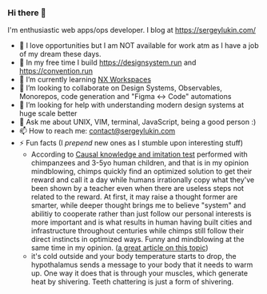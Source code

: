 ### Hi there 👋

I'm enthusiastic web apps/ops developer. I blog at https://sergeylukin.com/ 

- 👔 I love opportunities but I am NOT available for work atm as I have a job of my dream these days.
- 🔭 In my free time I build https://designsystem.run and https://convention.run
- 🌱 I’m currently learning [NX Workspaces](https://nx.dev/)
- 👯 I’m looking to collaborate on Design Systems, Observables, Monorepos, code generation and "Figma <-> Code" automations
- 🤔 I’m looking for help with understanding modern design systems at huge scale better
- 💬 Ask me about UNIX, VIM, terminal, JavaScript, being a good person :)
- 📫 How to reach me: contact@sergeylukin.com
- ⚡ Fun facts (I _prepend_ new ones as I stumble upon interesting stuff)
  - According to [Causal knowledge and imitation test](https://link.springer.com/article/10.1007/s10071-004-0239-6) performed with chimpanzees and 3-5yo human children, and that is in my opinion mindblowing, chimps quickly find an optimized solution to get their reward and call it a day while humans irrationally copy what they've been shown by a teacher even when there are useless steps not related to the reward. At first, it may raise a thought former are smarter, while deeper thought brings me to believe "system" and abilitiy to cooperate rather than just follow our personal interests is more important and is what results in human having built cities and infrastructure throughout centuries while chimps still follow their direct instincts in optimized ways. Funny and mindblowing at the same time in my opinion. ([a great article on this topic](https://phys.org/news/2020-01-copycats-key-human.html))
  - it's cold outside and your body temperature starts to drop, the hypothalamus sends a message to your body that it needs to warm up. One way it does that is through your muscles, which generate heat by shivering. Teeth chattering is just a form of shivering.

<!--
**sergeylukin/sergeylukin** is a ✨ _special_ ✨ repository because its `README.md` (this file) appears on your GitHub profile.

Here are some ideas to get you started:

- 🔭 I’m currently working on ...
- 🌱 I’m currently learning ...
- 👯 I’m looking to collaborate on ...
- 🤔 I’m looking for help with ...
- 💬 Ask me about ...
- 📫 How to reach me: ...
- 😄 Pronouns: ...
- ⚡ Fun fact: ...
-->
